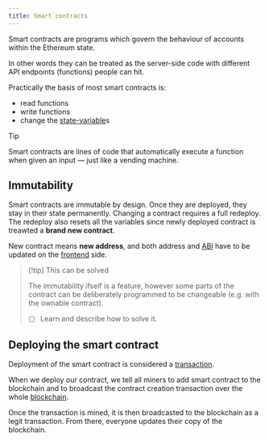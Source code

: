```yaml
---
title: Smart contracts
---
```


Smart contracts are programs which govern the behaviour of accounts within the Ethereum state.

In other words they can be treated as the server-side code with different API endpoints (functions) people can hit.

Practically the basis of most smart contracts is:

- read functions
- write functions
- change the [state-variable](/knowledge/web3/solidity/state-variable.md)s

> [!tip]
>
> Smart contracts are lines of code that automatically execute a function when given an input — just like a vending machine.

## Immutability

Smart contracts are immutable by design. Once they are deployed, they stay in their state permanently. Changing a contract requires a full redeploy. The redeploy also resets all the variables since newly deployed contract is treawted a **brand new contract**.

New contract means **new address**, and both address and [ABI](/knowledge/web3/abi.md) have to be updated on the [frontend](knowledge/web3/frontend/frontend.md) side.

> [!tip] This can be solved
>
> The immutability ifself is a feature, however some parts of the contract can be deliberately programmed to be changeable (e.g. with the ownable contract).
>
> - [ ] Learn and describe how to solve it.

## Deploying the smart contract

Deployment of the smart contract is considered a [transaction](/knowledge/web3/transaction.md).

When we deploy our contract, we tell all miners to add smart contract to the blockchain and to broadcast the contract creation transaction over the whole [blockchain](/knowledge/web3/blockchain.md).

Once the transaction is mined, it is then broadcasted to the blockchain as a legit transaction. From there, everyone updates their copy of the blockchain.
